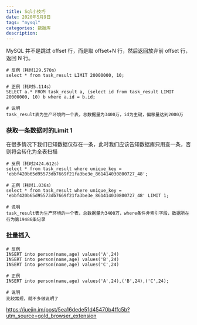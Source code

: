 ```yaml
---
title: Sql小技巧
date: 2020年5月9日
tags: "mysql"
categories: 数据库
description: 
---
```

MySQL 并不是跳过 offset 行，而是取 offset+N 行，然后返回放弃前 offset 行，返回 N 行。

```mysql
# 反例（耗时129.570s）
select * from task_result LIMIT 20000000, 10;

# 正例（耗时5.114s）
SELECT a.* FROM task_result a, (select id from task_result LIMIT 20000000, 10) b where a.id = b.id;

# 说明
task_result表为生产环境的一个表，总数据量为3400万，id为主键，偏移量达到2000万

```

### 获取一条数据时的Limit 1

在很多情况下我们已知数据仅存在一条，此时我们应该告知数据库只用查一条，否则将会转化为全表扫描

```
# 反例（耗时2424.612s）
select * from task_result where unique_key = 'ebbf420b65d95573db7669f21fa3be3e_861414030800727_48';

# 正例（耗时1.036s）
select * from task_result where unique_key = 'ebbf420b65d95573db7669f21fa3be3e_861414030800727_48' LIMIT 1;

# 说明
task_result表为生产环境的一个表，总数据量为3400万，where条件非索引字段，数据所在行为第19486条记录

```

### 批量插入

```
# 反例
INSERT into person(name,age) values('A',24)
INSERT into person(name,age) values('B',24)
INSERT into person(name,age) values('C',24)

# 正例
INSERT into person(name,age) values('A',24),('B',24),('C',24);

# 说明
比较常规，就不多做说明了

```

https://juejin.im/post/5ea16dede51d45470b4ffc5b?utm_source=gold_browser_extension